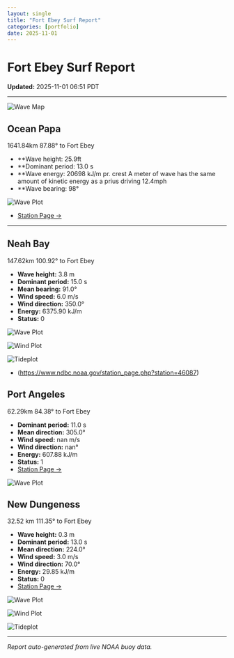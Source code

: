```yaml
---
layout: single
title: "Fort Ebey Surf Report"
categories: [portfolio]
date: 2025-11-01
---
```


# Fort Ebey Surf Report
**Updated:** 2025-11-01 06:51 PDT

---
![Wave Map](/plots/maps/pacific.png)

## Ocean Papa 
1641.84km 87.88° to Fort Ebey
- **Wave height: 25.9ft
- **Dominant period: 13.0 s
- **Wave energy: 20698 kJ/m pr. crest
A meter of wave has the same amount of kinetic energy as a prius driving 12.4mph
- **Wave bearing: 98°

![Wave Plot](/plots/waves/Ocean_Papa.png) 

- [Station Page →](https://www.ndbc.noaa.gov/station_page.php?station=46246)
---

## Neah Bay 
147.62km 100.92° to Fort Ebey

- **Wave height:** 3.8 m  
- **Dominant period:** 15.0 s  
- **Mean bearing:** 91.0°  
- **Wind speed:** 6.0 m/s  
- **Wind direction:** 350.0°  
- **Energy:** 6375.90 kJ/m 
- **Status:** 0  

![Wave Plot](/plots/waves/Neah_Bay.png)

![Wind Plot](/plots/wind/Neah_Bay.png) 

![Tideplot](/plots/tidecurrent/Neah_Bay.png) 

- (https://www.ndbc.noaa.gov/station_page.php?station=46087)



## Port Angeles 
62.29km 84.38° to Fort Ebey 
- **Dominant period:** 11.0 s  
- **Mean direction:** 305.0°  
- **Wind speed:** nan m/s  
- **Wind direction:** nan°  
- **Energy:** 607.88 kJ/m  
- **Status:** 1  
- [Station Page →](https://www.ndbc.noaa.gov/station_page.php?station=46267)

![Wave Plot](/plots/waves/Port_Angelis.png)



## New Dungeness 
32.52 km 111.35° to Fort Ebey 

- **Wave height:** 0.3 m  
- **Dominant period:** 13.0 s  
- **Mean direction:** 224.0°  
- **Wind speed:** 3.0 m/s  
- **Wind direction:** 70.0°  
- **Energy:** 29.85 kJ/m  
- **Status:** 0  
- [Station Page →](https://www.ndbc.noaa.gov/station_page.php?station=46088)

![Wave Plot](/plots/waves/New_Dungeness.png)

![Wind Plot](/plots/wind/New_Dungeness.png)

![Tideplot](/plots/tidecurrent/New_Dungeness.png)

---


*Report auto-generated from live NOAA buoy data.*
